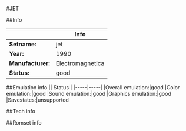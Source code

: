 #JET

##Info

||Info|
|-----|-----|
|**Setname:**|jet
|**Year:**|1990
|**Manufacturer:**|Electromagnetica
|**Status:**|good

##Emulation info
|| Status |
|-----|-----|
|Overall emulation:|good
|Color emulation:|good
|Sound emulation:|good
|Graphics emulation:|good
|Savestates:|unsupported

##Tech info

##Romset info

<!--- START OF EDITED COMMENT DO NOT TOUCH TEXT ABOVE-->
